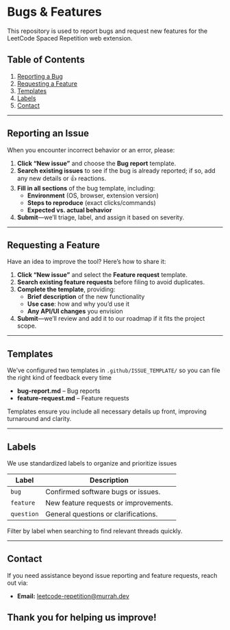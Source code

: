 # Bugs & Features

This repository is used to report bugs and request new features for the LeetCode Spaced Repetition web extension.

## Table of Contents
1. [Reporting a Bug](#reporting-a-bug)  
2. [Requesting a Feature](#requesting-a-feature)  
3. [Templates](#templates)  
4. [Labels](#labels)  
6. [Contact](#contact)  

---

## Reporting an Issue  
When you encounter incorrect behavior or an error, please:

1. **Click “New issue”** and choose the **Bug report** template.
2. **Search existing issues** to see if the bug is already reported; if so, add any new details or 👍 reactions.
3. **Fill in all sections** of the bug template, including:  
   - **Environment** (OS, browser, extension version)  
   - **Steps to reproduce** (exact clicks/commands)  
   - **Expected vs. actual behavior**
4. **Submit**—we’ll triage, label, and assign it based on severity.

---

## Requesting a Feature  
Have an idea to improve the tool? Here’s how to share it:

1. **Click “New issue”** and select the **Feature request** template.  
2. **Search existing feature requests** before filing to avoid duplicates.
3. **Complete the template**, providing:  
   - **Brief description** of the new functionality  
   - **Use case**: how and why you’d use it  
   - **Any API/UI changes** you envision
4. **Submit**—we’ll review and add it to our roadmap if it fits the project scope.

---

## Templates  
We’ve configured two templates in `.github/ISSUE_TEMPLATE/` so you can file the right kind of feedback every time
- **bug-report.md** – Bug reports  
- **feature-request.md** – Feature requests  

Templates ensure you include all necessary details up front, improving turnaround and clarity.

---

## Labels  
We use standardized labels to organize and prioritize issues

| Label             | Description                                            |
| ----------------- | ------------------------------------------------------ |
| `bug`             | Confirmed software bugs or issues.                     |
| `feature`         | New feature requests or improvements.                  |
| `question`        | General questions or clarifications.                   |

Filter by label when searching to find relevant threads quickly.

---
## Contact 
If you need assistance beyond issue reporting and feature requests, reach out via:  
- **Email:** leetcode-repetition@murrah.dev

Thank you for helping us improve!  
---
